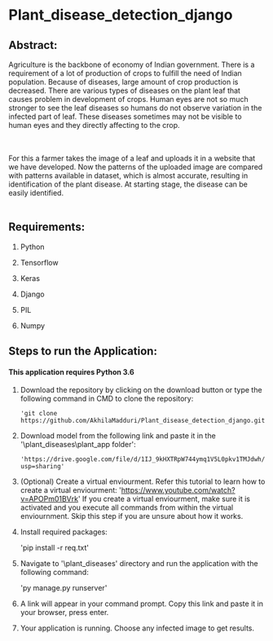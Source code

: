# Plant_disease_detection_django

<h2> <b> Abstract: </b> </h2>

Agriculture is the backbone of economy of Indian government. There is a requirement of a lot of production of crops to fulfill the need of Indian population. Because of
diseases, large amount of crop production is decreased. There are various types of diseases on the plant leaf that causes problem in development of crops. Human eyes are not so much stronger to see the leaf diseases so humans do not observe variation in the infected part of leaf. These diseases sometimes may not be visible to human eyes and they directly affecting to the crop. 

<br></br>
For this a farmer takes the image of a leaf and uploads it in a website that we have developed. Now the patterns of the uploaded image are compared with patterns available in dataset, which is almost accurate, resulting in identification of the plant disease. At starting stage, the disease can be easily identified.
<br></br>
<h2><b> Requirements: </b></h2>

1. Python  

2. Tensorflow

3. Keras

4. Django 

5. PIL 

6. Numpy 

<h2><B> Steps to run the Application: </b></h2>
<h4> <b> This application requires Python 3.6 </b> </h4>

1. Download the repository by clicking on the download button or type the following command in CMD to clone the repository:

       'git clone https://github.com/AkhilaMadduri/Plant_disease_detection_django.git'

2. Download model from the following link and paste it in the '\plant_diseases\plant_app folder':

       'https://drive.google.com/file/d/1IJ_9kHXTRpW744ymq1V5L0pkv1TMJdwh/view?usp=sharing'

3. (Optional) Create a virtual enviourment. Refer this tutorial to learn how to create a virtual enviourment: 'https://www.youtube.com/watch?v=APOPm01BVrk' If you create a           virtual enviourment, make sure it is activated and you execute all commands from within the virtual enviournment. Skip this step if you are unsure about how it works.
  
4. Install required packages:

    'pip install -r req.txt'

5. Navigate to '\plant_diseases' directory and run the application with the following command:

    'py manage.py runserver'

6. A link will appear in your command prompt. Copy this link and paste it in your browser, press enter.

7. Your application is running. Choose any infected image to get results.


